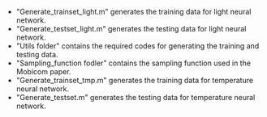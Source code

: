 * "Generate_trainset_light.m" generates the training data for light neural network.
* "Generate_testset_light.m" generates the testing data for light neural network.
* "Utils folder" contains the required codes for generating the training and testing data.
* "Sampling_function fodler" contains the sampling function used in the Mobicom paper.
* "Generate_trainset_tmp.m" generates the training data for temperature neural network.
* "Generate_testset.m" generates the testing data for temperature neural network.
